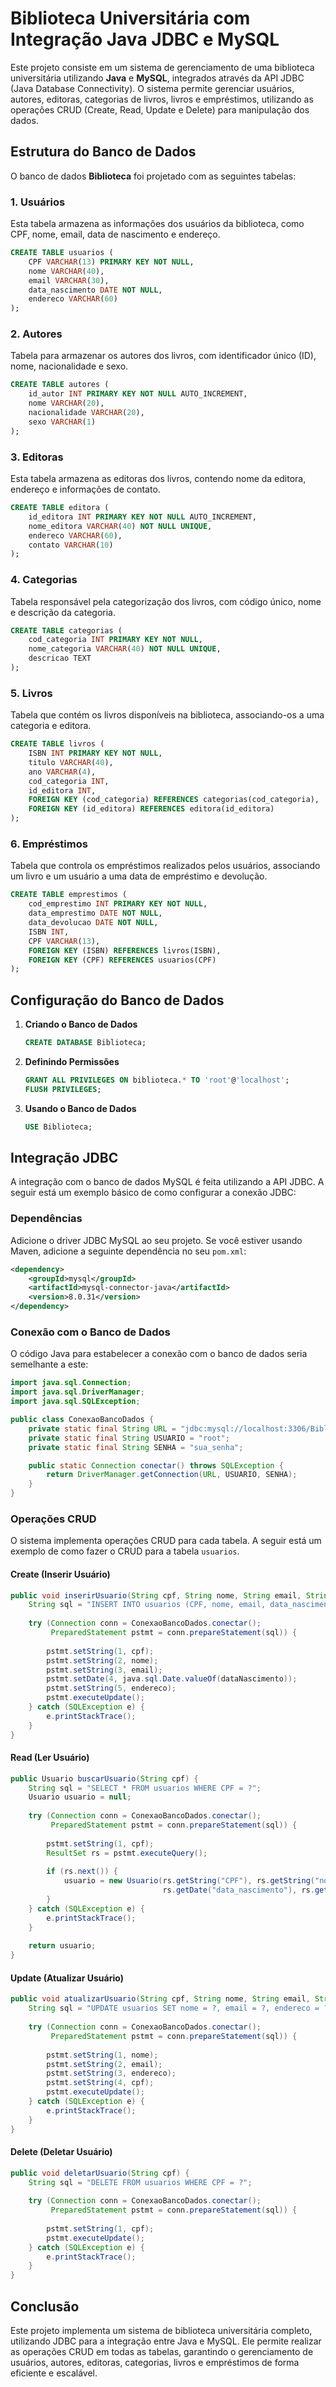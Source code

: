 # Biblioteca Universitária com Integração Java JDBC e MySQL

Este projeto consiste em um sistema de gerenciamento de uma biblioteca universitária utilizando **Java** e **MySQL**, integrados através da API JDBC (Java Database Connectivity). O sistema permite gerenciar usuários, autores, editoras, categorias de livros, livros e empréstimos, utilizando as operações CRUD (Create, Read, Update e Delete) para manipulação dos dados.

## Estrutura do Banco de Dados

O banco de dados **Biblioteca** foi projetado com as seguintes tabelas:

### 1. **Usuários**
Esta tabela armazena as informações dos usuários da biblioteca, como CPF, nome, email, data de nascimento e endereço.
```sql
CREATE TABLE usuarios (
    CPF VARCHAR(13) PRIMARY KEY NOT NULL,
    nome VARCHAR(40),
    email VARCHAR(30),
    data_nascimento DATE NOT NULL,
    endereco VARCHAR(60)
);
```

### 2. **Autores**
Tabela para armazenar os autores dos livros, com identificador único (ID), nome, nacionalidade e sexo.
```sql
CREATE TABLE autores (
    id_autor INT PRIMARY KEY NOT NULL AUTO_INCREMENT,
    nome VARCHAR(20),
    nacionalidade VARCHAR(20),
    sexo VARCHAR(1)
);
```

### 3. **Editoras**
Esta tabela armazena as editoras dos livros, contendo nome da editora, endereço e informações de contato.
```sql
CREATE TABLE editora (
    id_editora INT PRIMARY KEY NOT NULL AUTO_INCREMENT,
    nome_editora VARCHAR(40) NOT NULL UNIQUE,
    endereco VARCHAR(60),
    contato VARCHAR(10)
);
```

### 4. **Categorias**
Tabela responsável pela categorização dos livros, com código único, nome e descrição da categoria.
```sql
CREATE TABLE categorias (
    cod_categoria INT PRIMARY KEY NOT NULL,
    nome_categoria VARCHAR(40) NOT NULL UNIQUE,
    descricao TEXT
);
```

### 5. **Livros**
Tabela que contém os livros disponíveis na biblioteca, associando-os a uma categoria e editora.
```sql
CREATE TABLE livros (
    ISBN INT PRIMARY KEY NOT NULL,
    titulo VARCHAR(40),
    ano VARCHAR(4),
    cod_categoria INT,
    id_editora INT,
    FOREIGN KEY (cod_categoria) REFERENCES categorias(cod_categoria),
    FOREIGN KEY (id_editora) REFERENCES editora(id_editora)
);
```

### 6. **Empréstimos**
Tabela que controla os empréstimos realizados pelos usuários, associando um livro e um usuário a uma data de empréstimo e devolução.
```sql
CREATE TABLE emprestimos (
    cod_emprestimo INT PRIMARY KEY NOT NULL,
    data_emprestimo DATE NOT NULL,
    data_devolucao DATE NOT NULL,
    ISBN INT,
    CPF VARCHAR(13),
    FOREIGN KEY (ISBN) REFERENCES livros(ISBN),
    FOREIGN KEY (CPF) REFERENCES usuarios(CPF)
);
```

## Configuração do Banco de Dados

1. **Criando o Banco de Dados**
   ```sql
   CREATE DATABASE Biblioteca;
   ```

2. **Definindo Permissões**
   ```sql
   GRANT ALL PRIVILEGES ON biblioteca.* TO 'root'@'localhost';
   FLUSH PRIVILEGES;
   ```

3. **Usando o Banco de Dados**
   ```sql
   USE Biblioteca;
   ```

## Integração JDBC

A integração com o banco de dados MySQL é feita utilizando a API JDBC. A seguir está um exemplo básico de como configurar a conexão JDBC:

### Dependências
Adicione o driver JDBC MySQL ao seu projeto. Se você estiver usando Maven, adicione a seguinte dependência no seu `pom.xml`:

```xml
<dependency>
    <groupId>mysql</groupId>
    <artifactId>mysql-connector-java</artifactId>
    <version>8.0.31</version>
</dependency>
```

### Conexão com o Banco de Dados

O código Java para estabelecer a conexão com o banco de dados seria semelhante a este:

```java
import java.sql.Connection;
import java.sql.DriverManager;
import java.sql.SQLException;

public class ConexaoBancoDados {
    private static final String URL = "jdbc:mysql://localhost:3306/Biblioteca";
    private static final String USUARIO = "root";
    private static final String SENHA = "sua_senha";

    public static Connection conectar() throws SQLException {
        return DriverManager.getConnection(URL, USUARIO, SENHA);
    }
}
```

### Operações CRUD

O sistema implementa operações CRUD para cada tabela. A seguir está um exemplo de como fazer o CRUD para a tabela `usuarios`.

#### Create (Inserir Usuário)

```java
public void inserirUsuario(String cpf, String nome, String email, String dataNascimento, String endereco) {
    String sql = "INSERT INTO usuarios (CPF, nome, email, data_nascimento, endereco) VALUES (?, ?, ?, ?, ?)";
    
    try (Connection conn = ConexaoBancoDados.conectar();
         PreparedStatement pstmt = conn.prepareStatement(sql)) {
         
        pstmt.setString(1, cpf);
        pstmt.setString(2, nome);
        pstmt.setString(3, email);
        pstmt.setDate(4, java.sql.Date.valueOf(dataNascimento));
        pstmt.setString(5, endereco);
        pstmt.executeUpdate();
    } catch (SQLException e) {
        e.printStackTrace();
    }
}
```

#### Read (Ler Usuário)

```java
public Usuario buscarUsuario(String cpf) {
    String sql = "SELECT * FROM usuarios WHERE CPF = ?";
    Usuario usuario = null;
    
    try (Connection conn = ConexaoBancoDados.conectar();
         PreparedStatement pstmt = conn.prepareStatement(sql)) {
         
        pstmt.setString(1, cpf);
        ResultSet rs = pstmt.executeQuery();
        
        if (rs.next()) {
            usuario = new Usuario(rs.getString("CPF"), rs.getString("nome"), rs.getString("email"), 
                                  rs.getDate("data_nascimento"), rs.getString("endereco"));
        }
    } catch (SQLException e) {
        e.printStackTrace();
    }
    
    return usuario;
}
```

#### Update (Atualizar Usuário)

```java
public void atualizarUsuario(String cpf, String nome, String email, String endereco) {
    String sql = "UPDATE usuarios SET nome = ?, email = ?, endereco = ? WHERE CPF = ?";
    
    try (Connection conn = ConexaoBancoDados.conectar();
         PreparedStatement pstmt = conn.prepareStatement(sql)) {
         
        pstmt.setString(1, nome);
        pstmt.setString(2, email);
        pstmt.setString(3, endereco);
        pstmt.setString(4, cpf);
        pstmt.executeUpdate();
    } catch (SQLException e) {
        e.printStackTrace();
    }
}
```

#### Delete (Deletar Usuário)

```java
public void deletarUsuario(String cpf) {
    String sql = "DELETE FROM usuarios WHERE CPF = ?";
    
    try (Connection conn = ConexaoBancoDados.conectar();
         PreparedStatement pstmt = conn.prepareStatement(sql)) {
         
        pstmt.setString(1, cpf);
        pstmt.executeUpdate();
    } catch (SQLException e) {
        e.printStackTrace();
    }
}
```

## Conclusão

Este projeto implementa um sistema de biblioteca universitária completo, utilizando JDBC para a integração entre Java e MySQL. Ele permite realizar as operações CRUD em todas as tabelas, garantindo o gerenciamento de usuários, autores, editoras, categorias, livros e empréstimos de forma eficiente e escalável.
